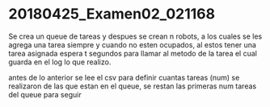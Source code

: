 # 20180425_Examen02_021168

Se crea un queue de tareas y despues se crean n robots, a los cuales se les agrega una tarea siempre y cuando no esten ocupados, al estos tener una tarea asignada espera t segundos para llamar al metodo de la tarea el cual guarda en el log lo que realizo.

antes de lo anterior se lee el csv para definir cuantas tareas (num)  se realizaron de las que estan en el queue, se restan las primeras num tareas del queue para seguir
